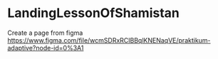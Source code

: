 # LandingLessonOfShamistan
Create a page from figma https://www.figma.com/file/wcmSDRxRCIBBqlKNENaqVE/praktikum-adaptive?node-id=0%3A1
